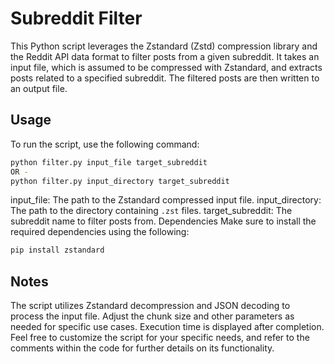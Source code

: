 # Subreddit Filter

This Python script leverages the Zstandard (Zstd) compression library and the Reddit API data format to filter posts from a given subreddit. It takes an input file, which is assumed to be compressed with Zstandard, and extracts posts related to a specified subreddit. The filtered posts are then written to an output file.

## Usage

To run the script, use the following command:

```bash
python filter.py input_file target_subreddit
OR -
python filter.py input_directory target_subreddit
```
input_file: The path to the Zstandard compressed input file.
input_directory: The path to the directory containing `.zst` files.
target_subreddit: The subreddit name to filter posts from.
Dependencies
Make sure to install the required dependencies using the following:

```bash
pip install zstandard
```

## Notes
The script utilizes Zstandard decompression and JSON decoding to process the input file.
Adjust the chunk size and other parameters as needed for specific use cases.
Execution time is displayed after completion.
Feel free to customize the script for your specific needs, and refer to the comments within the code for further details on its functionality.
